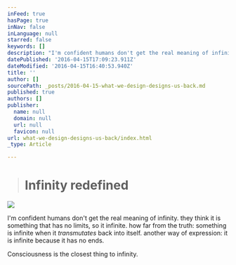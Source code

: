```yaml
---
inFeed: true
hasPage: true
inNav: false
inLanguage: null
starred: false
keywords: []
description: "I'm confident humans don't get the real meaning of infinity. they think it is something that has no limits, so it infinite. how far from the truth: something is infinite when it transmutates back into itself. another way of expression: it is infinite because it has no ends."
datePublished: '2016-04-15T17:09:23.911Z'
dateModified: '2016-04-15T16:40:53.940Z'
title: ''
author: []
sourcePath: _posts/2016-04-15-what-we-design-designs-us-back.md
published: true
authors: []
publisher:
  name: null
  domain: null
  url: null
  favicon: null
url: what-we-design-designs-us-back/index.html
_type: Article

---
```

> # Infinity redefined

![](https://the-grid-user-content.s3-us-west-2.amazonaws.com/4d50a224-046e-47cf-9b00-46ce9e671383.jpg)

I'm confident humans don't get the real meaning of infinity. they think it is something that has no limits, so it infinite. how far from the truth: something is infinite when it _transmutates_ back into itself. another way of expression: it is infinite because it has no ends.

Consciousness is the closest thing to infinity.